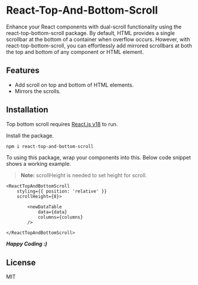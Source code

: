 # React-Top-And-Bottom-Scroll

Enhance your React components with dual-scroll functionality using the react-top-bottom-scroll package. By default, HTML provides a single scrollbar at the bottom of a container when overflow occurs. However, with react-top-bottom-scroll, you can effortlessly add mirrored scrollbars at both the top and bottom of any component or HTML element.

## Features

- Add scroll on top and bottom of HTML elements.
- Mirrors the scrolls.

## Installation

Top bottom scroll requires [React.js v18](https://react.dev/) to run.

Install the package.

```sh
npm i react-top-and-bottom-scroll
```

To using this package, wrap your components into this. Below code snippet shows a working example. 

> **Note:** scrollHeight is needed to set height for scroll.

```
<ReactTopAndBottomScroll 
    styling={{ position: 'relative' }}
    scrollHeight={8}>

        <newDataTable
            data={data}
            columns={columns}
        />

</ReactTopAndBottomScroll>
```
***Happy Coding :)***
## License

MIT
